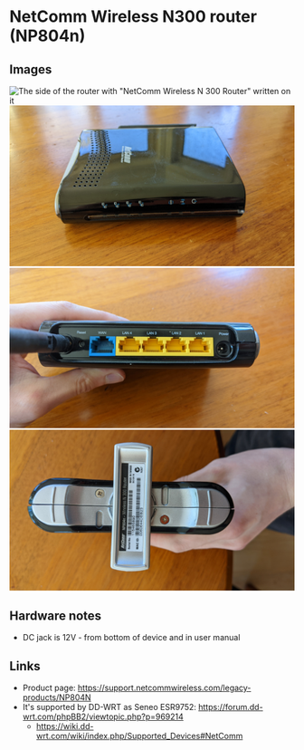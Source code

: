 # NetComm Wireless N300 router (NP804n)

## Images

![The side of the router with "NetComm Wireless N 300 Router" written on it](images/side.jpg)
![The front of the router with status LEDs](images/front.jpg)
![The back of the router with a Wi-Fi antenna, reset button, five ethernet ports, and a power jack](images/ports.jpg)
![The bottom of the router, with model, serial number, MAC address](images/bottom.jpg)

## Hardware notes
- DC jack is 12V - from bottom of device and in user manual

## Links
- Product page: https://support.netcommwireless.com/legacy-products/NP804N
- It's supported by DD-WRT as Seneo ESR9752: https://forum.dd-wrt.com/phpBB2/viewtopic.php?p=969214
    - https://wiki.dd-wrt.com/wiki/index.php/Supported_Devices#NetComm
